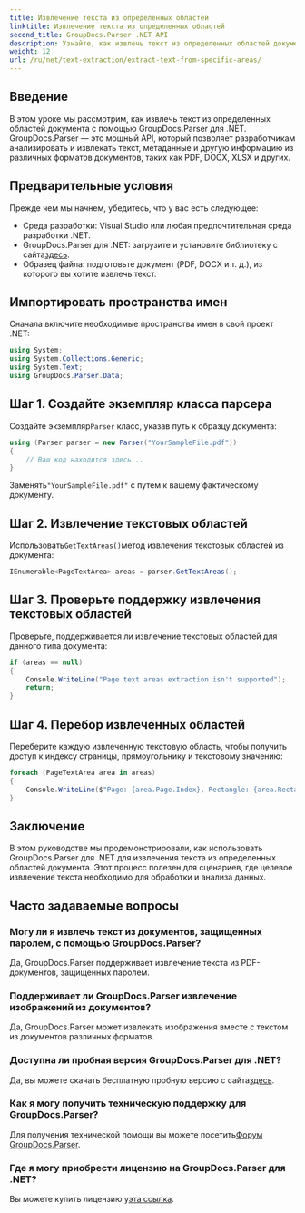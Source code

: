 ```yaml
---
title: Извлечение текста из определенных областей
linktitle: Извлечение текста из определенных областей
second_title: GroupDocs.Parser .NET API
description: Узнайте, как извлечь текст из определенных областей документов с помощью GroupDocs.Parser для .NET. Простое пошаговое руководство.
weight: 12
url: /ru/net/text-extraction/extract-text-from-specific-areas/
---
```

## Введение
В этом уроке мы рассмотрим, как извлечь текст из определенных областей документа с помощью GroupDocs.Parser для .NET. GroupDocs.Parser — это мощный API, который позволяет разработчикам анализировать и извлекать текст, метаданные и другую информацию из различных форматов документов, таких как PDF, DOCX, XLSX и других.
## Предварительные условия
Прежде чем мы начнем, убедитесь, что у вас есть следующее:
- Среда разработки: Visual Studio или любая предпочтительная среда разработки .NET.
-  GroupDocs.Parser для .NET: загрузите и установите библиотеку с сайта[здесь](https://releases.groupdocs.com/parser/net/).
- Образец файла: подготовьте документ (PDF, DOCX и т. д.), из которого вы хотите извлечь текст.

## Импортировать пространства имен
Сначала включите необходимые пространства имен в свой проект .NET:
```csharp
using System;
using System.Collections.Generic;
using System.Text;
using GroupDocs.Parser.Data;
```
## Шаг 1. Создайте экземпляр класса парсера
 Создайте экземпляр`Parser` класс, указав путь к образцу документа:
```csharp
using (Parser parser = new Parser("YourSampleFile.pdf"))
{
    // Ваш код находится здесь...
}
```
 Заменять`"YourSampleFile.pdf"` с путем к вашему фактическому документу.
## Шаг 2. Извлечение текстовых областей
 Использовать`GetTextAreas()`метод извлечения текстовых областей из документа:
```csharp
IEnumerable<PageTextArea> areas = parser.GetTextAreas();
```
## Шаг 3. Проверьте поддержку извлечения текстовых областей
Проверьте, поддерживается ли извлечение текстовых областей для данного типа документа:
```csharp
if (areas == null)
{
    Console.WriteLine("Page text areas extraction isn't supported");
    return;
}
```
## Шаг 4. Перебор извлеченных областей
Переберите каждую извлеченную текстовую область, чтобы получить доступ к индексу страницы, прямоугольнику и текстовому значению:
```csharp
foreach (PageTextArea area in areas)
{
    Console.WriteLine($"Page: {area.Page.Index}, Rectangle: {area.Rectangle}, Text: {area.Text}");
}
```

## Заключение
В этом руководстве мы продемонстрировали, как использовать GroupDocs.Parser для .NET для извлечения текста из определенных областей документа. Этот процесс полезен для сценариев, где целевое извлечение текста необходимо для обработки и анализа данных.

## Часто задаваемые вопросы
### Могу ли я извлечь текст из документов, защищенных паролем, с помощью GroupDocs.Parser?
Да, GroupDocs.Parser поддерживает извлечение текста из PDF-документов, защищенных паролем.
### Поддерживает ли GroupDocs.Parser извлечение изображений из документов?
Да, GroupDocs.Parser может извлекать изображения вместе с текстом из документов различных форматов.
### Доступна ли пробная версия GroupDocs.Parser для .NET?
 Да, вы можете скачать бесплатную пробную версию с сайта[здесь](https://releases.groupdocs.com/).
### Как я могу получить техническую поддержку для GroupDocs.Parser?
 Для получения технической помощи вы можете посетить[Форум GroupDocs.Parser](https://forum.groupdocs.com/c/parser/17).
### Где я могу приобрести лицензию на GroupDocs.Parser для .NET?
 Вы можете купить лицензию у[эта ссылка](https://purchase.groupdocs.com/buy).